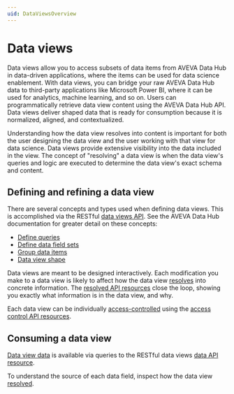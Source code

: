 ```yaml
---
uid: DataViewsOverview
---
```


# Data views

Data views allow you to access subsets of data items from AVEVA Data Hub in data-driven applications, where the items can be used for data science enablement. With data views, you can bridge your raw AVEVA Data Hub data to third-party applications like Microsoft Power BI, where it can be used for analytics, machine learning, and so on. Users can programmatically retrieve data view content using the AVEVA Data Hub API. Data views deliver shaped data that is ready for consumption because it is normalized, aligned, and contextualized.

Understanding how the data view resolves into content is important for both the user designing the data view and the user working with that view for data science. Data views provide extensive visibility into the data included in the view. The concept of "resolving" a data view is when the data view's queries and logic are executed to determine the data view's exact schema and content.

## Defining and refining a data view

There are several concepts and types used when defining data views. This is accomplished via the RESTful [data views API](xref:DataViewsAPIOverview). See the AVEVA Data Hub documentation for greater detail on these concepts:

- [Define queries](xref:DataViewsQueries)
- [Define data field sets](xref:DataViewsFieldSets)
- [Group data items](xref:DataViewsGrouping)
- [Data view shape](xref:DataViewShape)

Data views are meant to be designed interactively. Each modification you make to a data view is likely to affect how the data view [resolves](xref:ResolvedDataView) into concrete information. The [resolved API resources](xref:data-views-data-views-resolved) close the loop, showing you exactly what information is in the data view, and why.

Each data view can be individually [access-controlled](xref:DataViewsSecuringDataViews) using the [access control API resources](xref:data-views-access-control).

## Consuming a data view

[Data view data](xref:DataViewsQuickStartGetData) is available via queries to the RESTful data views [data API resource](xref:data-views-data-views-data). 

To understand the source of each data field, inspect how the data view [resolved](xref:ResolvedDataView).
